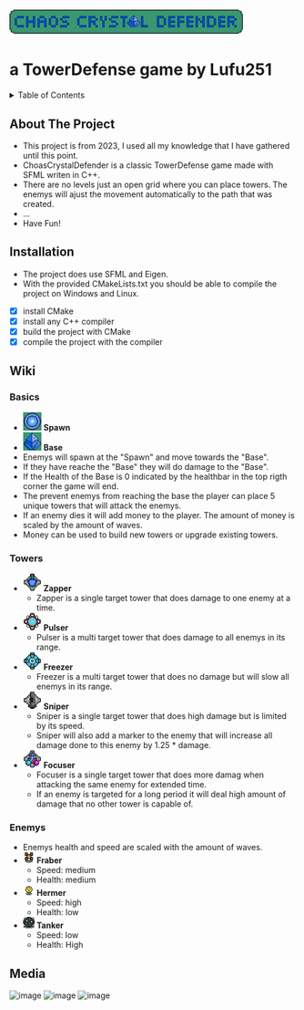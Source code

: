 # ![Tower Defense](/data/logoTexture.png)
# a TowerDefense game by Lufu251

<!-- TABLE OF CONTENTS -->
<details>
  <summary>Table of Contents</summary>
  <ol>
    <li><a href="#about-the-project">About The Project</a></li>
    <li><a href="#installation">Installation</a></li>
    <li><a href="#wiki">Wiki</a></li>
      <ul>
        <li><a href="#basics">Basics</a></li>
        <li><a href="#towers">Towers</a></li>
        <li><a href="#enemys">Enemys</a></li>
      </ul>
    <li><a href="#media">Media</a></li>
  </ol>
</details>

## About The Project
- This project is from 2023, I used all my knowledge that I have gathered until this point.
- ChoasCrystalDefender is a classic TowerDefense game made with SFML writen in C++.
- There are no levels just an open grid where you can place towers. The enemys will ajust the movement automatically to the path that was created.
- ...
- Have Fun!
## Installation
- The project does use SFML and Eigen.
- With the provided CMakeLists.txt you should be able to compile the project on Windows and Linux.
- [x] install CMake
- [x] install any C++ compiler
- [x] build the project with CMake
- [x] compile the project with the compiler

## Wiki
### Basics
- ![Spawn](/data/spawnTexture.png) **Spawn**
- ![Base](/data/baseTexture.png) **Base**
- Enemys will spawn at the "Spawn" and move towards the "Base".
- If they have reache the "Base" they will do damage to the "Base".
- If the Health of the Base is 0 indicated by the healthbar in the top rigth corner the game will end.
- The prevent enemys from reaching the base the player can place 5 unique towers that will attack the enemys.
- If an enemy dies it will add money to the player. The amount of money is scaled by the amount of waves.
- Money can be used to build new towers or upgrade existing towers.
### Towers
- ![Zapper](/data/zapperIconTexture.png) **Zapper**
  - Zapper is a single target tower that does damage to one enemy at a time.
- ![Pulser](/data/pulserIconTexture.png) **Pulser**
  - Pulser is a multi target tower that does damage to all enemys in its range.
- ![Freezer](/data/freezerIconTexture.png) **Freezer**
  - Freezer is a multi target tower that does no damage but will slow all enemys in its range.
- ![Sniper](/data/sniperIconTexture.png) **Sniper**
  - Sniper is a single target tower that does high damage but is limited by its speed.
  - Sniper will also add a marker to the enemy that will increase all damage done to this enemy by 1.25 * damage.
- ![Focuser](/data/focuserIconTexture.png) **Focuser**
  - Focuser is a single target tower that does more damag when attacking the same enemy for extended time.
  - If an enemy is targeted for a long period it will deal high amount of damage that no other tower is capable of.
### Enemys
- Enemys health and speed are scaled with the amount of waves.
- ![Fraber](/data/fraberTexture.png) **Fraber**
  - Speed: medium
  - Health: medium
- ![hermer](/data/hermerTexture.png) **Hermer**
  - Speed: high
  - Health: low
- ![Tanker](/data/tankerTexture.png) **Tanker**
  - Speed: low
  - Health: High

## Media
![image](https://github.com/user-attachments/assets/52fdb06e-b4ec-4309-9e22-90e35231f48c)
![image](https://github.com/user-attachments/assets/f4152197-cb07-40c1-aeca-e92c9da90cbc)
![image](https://github.com/user-attachments/assets/8a1d6d17-e4c6-4687-baea-b96535c7ec15)
